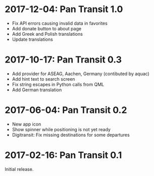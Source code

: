 2017-12-04: Pan Transit 1.0
===========================

* Fix API errors causing invalid data in favorites
* Add donate button to about page
* Add Greek and Polish translations
* Update translations

2017-10-17: Pan Transit 0.3
===========================

* Add provider for ASEAG, Aachen, Germany (contibuted by aquac)
* Add hint text to search screen
* Fix string escapes in Python calls from QML
* Add German translation

2017-06-04: Pan Transit 0.2
===========================

* New app icon
* Show spinner while positioning is not yet ready
* Digitransit: Fix missing destinations for some departures

2017-02-16: Pan Transit 0.1
===========================

Initial release.
